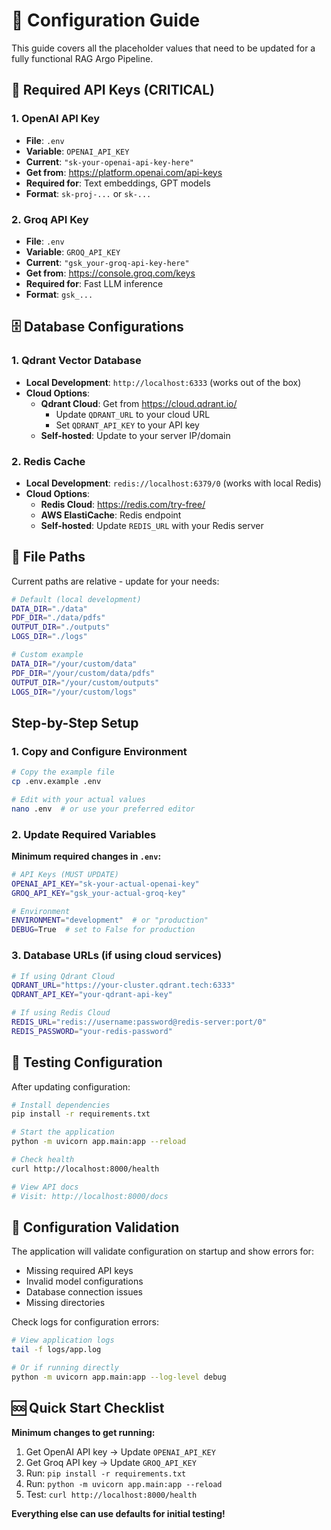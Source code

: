 # 🔧 Configuration Guide

This guide covers all the placeholder values that need to be updated for a fully functional RAG Argo Pipeline.

## 🔑 Required API Keys (CRITICAL)

### 1. OpenAI API Key
- **File**: `.env`
- **Variable**: `OPENAI_API_KEY`
- **Current**: `"sk-your-openai-api-key-here"`
- **Get from**: https://platform.openai.com/api-keys
- **Required for**: Text embeddings, GPT models
- **Format**: `sk-proj-...` or `sk-...`

### 2. Groq API Key
- **File**: `.env`
- **Variable**: `GROQ_API_KEY`
- **Current**: `"gsk_your-groq-api-key-here"`
- **Get from**: https://console.groq.com/keys
- **Required for**: Fast LLM inference
- **Format**: `gsk_...`

## 🗄️ Database Configurations

### 1. Qdrant Vector Database
- **Local Development**: `http://localhost:6333` (works out of the box)
- **Cloud Options**:
  - **Qdrant Cloud**: Get from https://cloud.qdrant.io/
    - Update `QDRANT_URL` to your cloud URL
    - Set `QDRANT_API_KEY` to your API key
  - **Self-hosted**: Update to your server IP/domain

### 2. Redis Cache
- **Local Development**: `redis://localhost:6379/0` (works with local Redis)
- **Cloud Options**:
  - **Redis Cloud**: https://redis.com/try-free/
  - **AWS ElastiCache**: Redis endpoint
  - **Self-hosted**: Update `REDIS_URL` with your Redis server

## 📁 File Paths

Current paths are relative - update for your needs:
```bash
# Default (local development)
DATA_DIR="./data"
PDF_DIR="./data/pdfs"
OUTPUT_DIR="./outputs"
LOGS_DIR="./logs"

# Custom example
DATA_DIR="/your/custom/data"
PDF_DIR="/your/custom/data/pdfs"
OUTPUT_DIR="/your/custom/outputs"
LOGS_DIR="/your/custom/logs"
```

##  Step-by-Step Setup

### 1. Copy and Configure Environment
```bash
# Copy the example file
cp .env.example .env

# Edit with your actual values
nano .env  # or use your preferred editor
```

### 2. Update Required Variables
**Minimum required changes in `.env`:**
```bash
# API Keys (MUST UPDATE)
OPENAI_API_KEY="sk-your-actual-openai-key"
GROQ_API_KEY="gsk_your-actual-groq-key"

# Environment
ENVIRONMENT="development"  # or "production"
DEBUG=True  # set to False for production
```

### 3. Database URLs (if using cloud services)
```bash
# If using Qdrant Cloud
QDRANT_URL="https://your-cluster.qdrant.tech:6333"
QDRANT_API_KEY="your-qdrant-api-key"

# If using Redis Cloud
REDIS_URL="redis://username:password@redis-server:port/0"
REDIS_PASSWORD="your-redis-password"
```

## 🧪 Testing Configuration

After updating configuration:
```bash
# Install dependencies
pip install -r requirements.txt

# Start the application
python -m uvicorn app.main:app --reload

# Check health
curl http://localhost:8000/health

# View API docs
# Visit: http://localhost:8000/docs
```

## 📝 Configuration Validation

The application will validate configuration on startup and show errors for:
- Missing required API keys
- Invalid model configurations
- Database connection issues
- Missing directories

Check logs for configuration errors:
```bash
# View application logs
tail -f logs/app.log

# Or if running directly
python -m uvicorn app.main:app --log-level debug
```

## 🆘 Quick Start Checklist

**Minimum changes to get running:**
1. Get OpenAI API key → Update `OPENAI_API_KEY`
2. Get Groq API key → Update `GROQ_API_KEY`
3. Run: `pip install -r requirements.txt`
4. Run: `python -m uvicorn app.main:app --reload`
5. Test: `curl http://localhost:8000/health`

**Everything else can use defaults for initial testing!**
